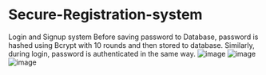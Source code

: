# Secure-Registration-system
Login and Signup system
Before saving password to Database, password is hashed using Bcrypt with 10 rounds and then stored to database.
Similarly, during login, password is authenticated in the same way.
![image](https://user-images.githubusercontent.com/67255069/105218032-a8bc9100-5b7a-11eb-8b72-d8763b3e5f90.png)
![image](https://user-images.githubusercontent.com/67255069/105218143-cee23100-5b7a-11eb-89a9-ca5649edacaf.png)
![image](https://user-images.githubusercontent.com/67255069/105218588-5a5bc200-5b7b-11eb-9b47-49a7b90f9e18.png)
